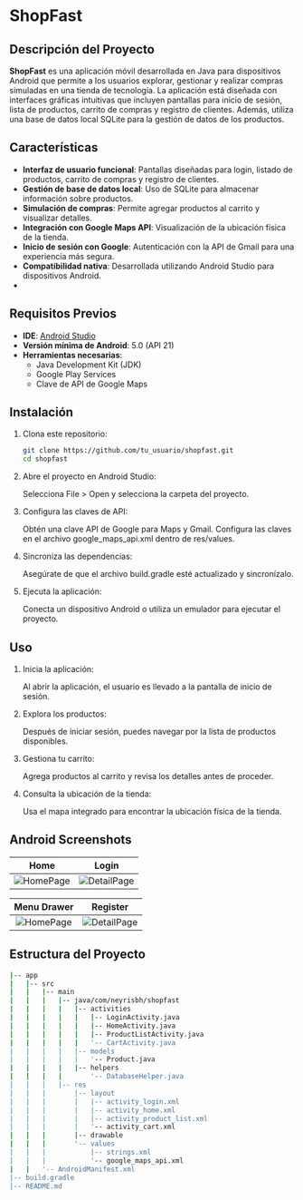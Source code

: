 # ShopFast

## Descripción del Proyecto

**ShopFast** es una aplicación móvil desarrollada en Java para dispositivos Android que permite a los usuarios explorar, gestionar y realizar compras simuladas en una tienda de tecnología. La aplicación está diseñada con interfaces gráficas intuitivas que incluyen pantallas para inicio de sesión, lista de productos, carrito de compras y registro de clientes. Además, utiliza una base de datos local SQLite para la gestión de datos de los productos.


## Características

- **Interfaz de usuario funcional**: Pantallas diseñadas para login, listado de productos, carrito de compras y registro de clientes.
- **Gestión de base de datos local**: Uso de SQLite para almacenar información sobre productos.
- **Simulación de compras**: Permite agregar productos al carrito y visualizar detalles.
- **Integración con Google Maps API**: Visualización de la ubicación física de la tienda.
- **Inicio de sesión con Google**: Autenticación con la API de Gmail para una experiencia más segura.
- **Compatibilidad nativa**: Desarrollada utilizando Android Studio para dispositivos Android.
- 

## Requisitos Previos

- **IDE**: [Android Studio](https://developer.android.com/studio)
- **Versión mínima de Android**: 5.0 (API 21)
- **Herramientas necesarias**:
  - Java Development Kit (JDK)
  - Google Play Services
  - Clave de API de Google Maps


## Instalación

1. Clona este repositorio:
   ```bash
   git clone https://github.com/tu_usuario/shopfast.git
   cd shopfast

2. Abre el proyecto en Android Studio:

    Selecciona File > Open y selecciona la carpeta del proyecto.

3. Configura las claves de API:

    Obtén una clave API de Google para Maps y Gmail.
    Configura las claves en el archivo google_maps_api.xml dentro de res/values.

4. Sincroniza las dependencias:

    Asegúrate de que el archivo build.gradle esté actualizado y sincronízalo.

5. Ejecuta la aplicación:

    Conecta un dispositivo Android o utiliza un emulador para ejecutar el proyecto.

   
## Uso

1. Inicia la aplicación:

    Al abrir la aplicación, el usuario es llevado a la pantalla de inicio de sesión.

2. Explora los productos:

    Después de iniciar sesión, puedes navegar por la lista de productos disponibles.

3. Gestiona tu carrito:

    Agrega productos al carrito y revisa los detalles antes de proceder.

4. Consulta la ubicación de la tienda:

    Usa el mapa integrado para encontrar la ubicación física de la tienda.
   

## Android Screenshots

  Home                 |    Login       
:-------------------------:|:-------------------------:
![HomePage](./screenshots/HomeActivity.png) | ![DetailPage](screenshots/LoginActivity.png)

  Menu Drawer                |    Register       
:-------------------------:|:-------------------------:
![HomePage](screenshots/MenuDrawer.png) | ![DetailPage](screenshots/RegisterActivity.png)


## Estructura del Proyecto
```sh
|-- app
|   |-- src
|   |   |-- main
|   |   |   |-- java/com/neyrisbh/shopfast
|   |   |   |   |-- activities
|   |   |   |   |   |-- LoginActivity.java
|   |   |   |   |   |-- HomeActivity.java
|   |   |   |   |   |-- ProductListActivity.java
|   |   |   |   |   '-- CartActivity.java
|   |   |   |   |-- models
|   |   |   |   |   '-- Product.java
|   |   |   |   |-- helpers
|   |   |   |       '-- DatabaseHelper.java
|   |   |   |-- res
|   |   |       |-- layout
|   |   |       |   |-- activity_login.xml
|   |   |       |   |-- activity_home.xml
|   |   |       |   |-- activity_product_list.xml
|   |   |       |   '-- activity_cart.xml
|   |   |       |-- drawable
|   |   |       '-- values
|   |   |           |-- strings.xml
|   |   |           '-- google_maps_api.xml
|   |   '-- AndroidManifest.xml
|-- build.gradle
|-- README.md
